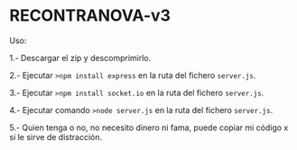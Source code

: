 # RECONTRANOVA-v3

Uso:

1.- Descargar el zip y descomprimirlo.

2.- Ejecutar `>npm install express` en la ruta del fichero `server.js`.

3.- Ejecutar `>npm install socket.io` en la ruta del fichero `server.js`.

4.- Ejecutar comando `>node server.js` en la ruta del fichero `server.js`.

5.- Quien tenga o no, no necesito dinero ni fama, puede copiar mi código x si le sirve de distracción.

